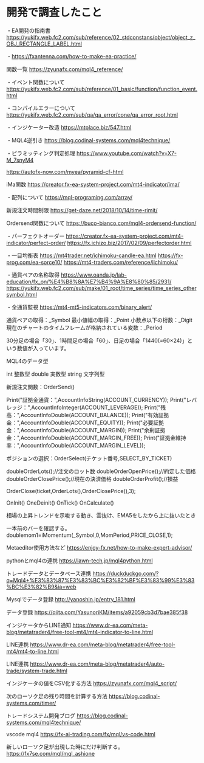 # 開発で調査したこと

・EA開発の指南書
https://yukifx.web.fc2.com/sub/reference/02_stdconstans/object/object_z_OBJ_RECTANGLE_LABEL.html

・https://fxantenna.com/how-to-make-ea-practice/

関数一覧
https://zyunafx.com/mql4_reference/

・イベント関数について
https://yukifx.web.fc2.com/sub/reference/01_basic/function/function_event.html

・コンパイルエラーについて
https://yukifx.web.fc2.com/sub/qa/qa_error/cone/qa_error_root.html

・インジケーター改造
https://mtplace.biz/547.html

・MQL4逆引き
https://blog.codinal-systems.com/mql4technique/


・ピラミッティング判定処理
https://www.youtube.com/watch?v=X7-M_7snyM4

https://autofx-now.com/myea/pyramid-cf-html

iMa関数
https://creator.fx-ea-system-project.com/mt4-indicator/ima/

・配列について
https://mql-programing.com/array/


新規注文時間制限
https://get-daze.net/2018/10/14/time-rimit/

Ordersend関数について
https://buco-bianco.com/mql4-ordersend-function/


・パーフェクトオーダー
https://creator.fx-ea-system-project.com/mt4-indicator/perfect-order/
https://fx.ichizo.biz/2017/02/09/perfectorder.html

・一目均衡表
https://mt4trader.net/ichimoku-candle-ea.html
https://fx-prog.com/ea-sorce10/
https://mt4-traders.com/reference/iichimoku/

・通貨ペアの名称取得
https://www.oanda.jp/lab-education/fx_on/%E4%B8%8A%E7%B4%9A%E8%80%85/2931/
https://yukifx.web.fc2.com/sub/make/01_root/time_series/time_series_othersymbol.html

・全通貨監視
https://mt4-mt5-indicators.com/binary_alert/


通貨ペアの取得：_Symbol
最小値幅の取得：_Point
小数点以下の桁数：_Digit
現在のチャートのタイムフレームが格納されている変数：_Period

30分足の場合「30」、1時間足の場合「60」、日足の場合「1440(=60×24)」という数値が入っています。

MQL4のデータ型

int 整数型
double 実数型
string 文字列型

新規注文関数：OrderSend()

Print("証拠金通貨：",AccountInfoString(ACCOUNT_CURRENCY));
Print("レバレッジ：",AccountInfoInteger(ACCOUNT_LEVERAGE));
Print("残高：",AccountInfoDouble(ACCOUNT_BALANCE));
Print("有効証拠金：",AccountInfoDouble(ACCOUNT_EQUITY));
Print("必要証拠金：",AccountInfoDouble(ACCOUNT_MARGIN));
Print("余剰証拠金：",AccountInfoDouble(ACCOUNT_MARGIN_FREE));
Print("証拠金維持率：",AccountInfoDouble(ACCOUNT_MARGIN_LEVEL));

ポジションの選択：OrderSelect(チケット番号,SELECT_BY_TICKET)

doubleOrderLots();//注文のロット数
doubleOrderOpenPrice();//約定した価格
doubleOrderClosePrice();//現在の決済価格
doubleOrderProfit();//損益

OrderClose(ticket,OrderLots(),OrderClosePrice(),3);

OnInit()
OneDeinit()
OnTick()
OnCalculate()


相場の上昇トレンドを示唆する動き、雲抜け、EMA5をしたから上に抜いたとき

一本前のバーを確認する。
doublemom1=iMomentum(_Symbol,0,MomPeriod,PRICE_CLOSE,1);



Metaeditor使用方法など
https://enjoy-fx.net/how-to-make-expert-advisor/


pythonとmql4の連携
https://lawn-tech.jp/mql4python.html


トレードデータとデータベース連携
https://duckduckgo.com/?q=Mql4+%E3%83%87%E3%83%BC%E3%82%BF%E3%83%99%E3%83%BC%E3%82%B9&ia=web


Mysqlでデータ登録
http://yanoshin.jp/entry_181.html


データ登録
https://qiita.com/YasunoriKM/items/a92059cb3d7bae385f38


インジケータからLINE通知
https://www.dr-ea.com/meta-blog/metatrader4/free-tool-mt4/mt4-indicator-to-line.html

LINE連携
https://www.dr-ea.com/meta-blog/metatrader4/free-tool-mt4/mt4-to-line.html

LINE連携
https://www.dr-ea.com/meta-blog/metatrader4/auto-trade/system-trade.html


インジケータの値をCSV化する方法
https://zyunafx.com/mql4_script/

次のローソク足の残り時間を計算する方法
https://blog.codinal-systems.com/timer/


トレードシステム開発ブログ
https://blog.codinal-systems.com/mql4technique/

vscode mql4
https://fx-ai-trading.com/fx/mql/vs-code.html


新しいローソク足が出現した時にだけ判断する。
https://fx7se.com/mql/mql_ashione